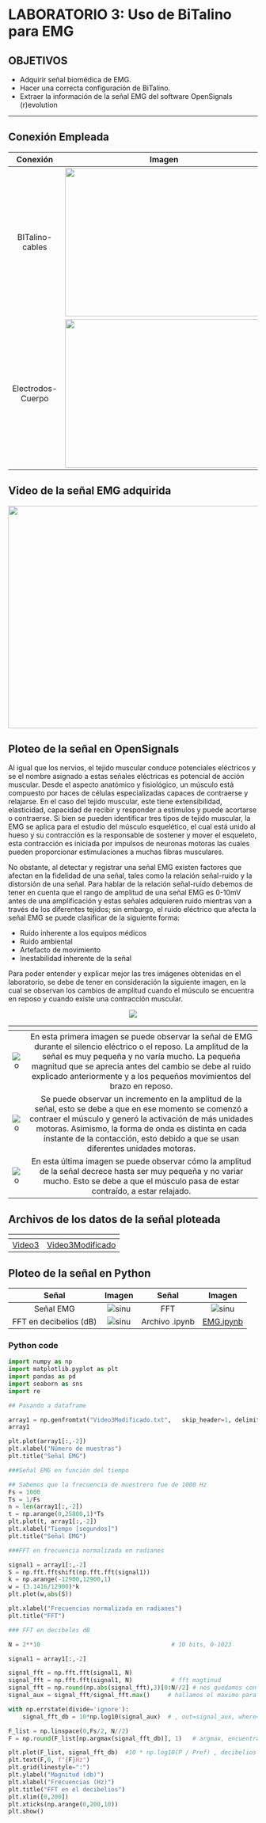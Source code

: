 # **LABORATORIO 3: Uso de BiTalino para EMG**

## OBJETIVOS
- Adquirir señal biomédica de EMG.
- Hacer una correcta configuración de BiTalino.
- Extraer la información de la señal EMG del software OpenSignals (r)evolution

***
## Conexión Empleada

| Conexión  | Imagen |
|:-------------: |:---------------:|
| BITalino-cables         | <img src="https://github.com/RosauraAstete/Equipo9.github.io/blob/main/Documentaci%C3%B3n/Laboratorio3/Archivos/ConexionesBiTalino.png"  width="400" height="300">|
| Electrodos-Cuerpo       | <img src="https://github.com/RosauraAstete/Equipo9.github.io/blob/main/Documentaci%C3%B3n/Laboratorio3/Archivos/ConexionesBrazo.png"  width="400" height="300">|

## Video de la señal EMG adquirida

<p align="center"> 
<img align="center" width="900" height="450" src="https://github.com/RosauraAstete/Equipo9.github.io/blob/main/Documentaci%C3%B3n/Laboratorio3/Archivos/EMG.GIF">
</p>

## Ploteo de la señal en OpenSignals

Al igual que los nervios, el tejido muscular conduce potenciales eléctricos y se el nombre asignado a estas señales eléctricas es potencial de acción muscular. Desde el aspecto anatómico y fisiológico, un músculo está compuesto por haces de células especializadas capaces de contraerse y relajarse. En el caso del tejido muscular, este tiene extensibilidad, elasticidad, capacidad de recibir y responder a estímulos y puede acortarse o contraerse. Si bien se pueden identificar tres tipos de tejido muscular, la EMG se aplica para el estudio del músculo esquelético, el cual está unido al hueso y su contracción es la responsable de sostener y mover el esqueleto, esta contracción es iniciada por impulsos de neuronas motoras las cuales pueden proporcionar estimulaciones a muchas fibras musculares. 

No obstante, al detectar y registrar una señal EMG existen factores que afectan en la fidelidad de una señal, tales como la relación señal-ruido y la distorsión de una señal.
Para hablar de la relación señal-ruido debemos de tener en cuenta que el rango de amplitud de una señal EMG es 0-10mV antes de una amplificación y estas señales adquieren ruido mientras van a través de los diferentes tejidos; sin embargo, el ruido eléctrico que afecta la señal EMG se puede clasificar de la siguiente forma:
 - Ruido inherente a los equipos médicos
 - Ruido ambiental
 - Artefacto de movimiento
 - Inestabilidad inherente de la señal

Para poder entender y explicar mejor las tres imágenes obtenidas en el laboratorio, se debe de tener en consideración la siguiente imagen, en la cual se observan los cambios de amplitud cuando el músculo se encuentra en reposo y cuando existe una contracción muscular.

<p align="center"> 
<img src="https://github.com/RosauraAstete/Equipo9.github.io/blob/main/Documentaci%C3%B3n/Laboratorio3/Archivos/EjemploEMG.png" align="center">
</p>


| <!-- -->      | <!-- -->        |
|:-------------: |:---------------:|
|![o](https://github.com/RosauraAstete/Equipo9.github.io/blob/main/Documentaci%C3%B3n/Laboratorio3/Archivos/Onda1.png)   | En esta primera imagen se puede observar la señal de EMG durante el silencio eléctrico o el reposo. La amplitud de la señal es muy pequeña y no varía mucho. La pequeña magnitud que se aprecia antes del cambio se debe al ruido explicado anteriormente y a los pequeños movimientos del brazo en reposo.    |
|![o](https://github.com/RosauraAstete/Equipo9.github.io/blob/main/Documentaci%C3%B3n/Laboratorio3/Archivos/Onda2.png)   | Se puede observar un incremento en la amplitud de la señal, esto se debe a que en ese momento se comenzó a contraer el músculo y generó la activación de más unidades motoras. Asimismo, la forma de onda es distinta en cada instante de la contacción, esto debido a que se usan diferentes unidades motoras.        |
|![o](https://github.com/RosauraAstete/Equipo9.github.io/blob/main/Documentaci%C3%B3n/Laboratorio3/Archivos/Onda3.png)   | En esta última imagen se puede observar cómo la amplitud de la señal decrece hasta ser muy pequeña y no variar mucho. Esto se debe a que el músculo pasa de estar contraído, a estar relajado. |        

## Archivos de los datos de la señal ploteada

| <!-- -->      | <!-- -->        |
|:-------------:|:---------------:|
| [Video3](https://github.com/RosauraAstete/Equipo9.github.io/blob/main/Documentaci%C3%B3n/Laboratorio3/Archivos/Video3.txt)         | [Video3Modificado](https://github.com/RosauraAstete/Equipo9.github.io/blob/main/Documentaci%C3%B3n/Laboratorio3/Archivos/Video3Modificado.txt)       | 


## Ploteo de la señal en Python

| Señal  | Imagen  | Señal | Imagen |
|:-------------: |:---------------:| :-------------:|:-------------:|
| Señal EMG         | ![sinu](https://github.com/RosauraAstete/Equipo9.github.io/blob/main/Documentaci%C3%B3n/Laboratorio3/Archivos/se%C3%B1alEMG.png)        | FFT        | ![sinu](https://github.com/RosauraAstete/Equipo9.github.io/blob/main/Documentaci%C3%B3n/Laboratorio3/Archivos/FFT.png)        |
| FFT en decibelios (dB)         | ![sinu](https://github.com/RosauraAstete/Equipo9.github.io/blob/main/Documentaci%C3%B3n/Laboratorio3/Archivos/FFTdB.png)        | Archivo .ipynb         | [EMG.ipynb](https://colab.research.google.com/drive/12pRxEPb44RMLwJIfce5WDyqkPjPfjwqx?usp=sharing)        |


### Python code
```python
import numpy as np
import matplotlib.pyplot as plt
import pandas as pd
import seaborn as sns
import re

## Pasando a dataframe

array1 = np.genfromtxt("Video3Modificado.txt",   skip_header=1, delimiter="\t")
array1

plt.plot(array1[:,-2])
plt.xlabel("Número de muestras")
plt.title("Señal EMG")

###Señal EMG en función del tiempo

## Sabemos que la frecuencia de muestrero fue de 1000 Hz
Fs = 1000
Ts = 1/Fs
n = len(array1[:,-2])
t = np.arange(0,25800,1)*Ts
plt.plot(t, array1[:,-2])
plt.xlabel("Tiempo [segundos]")
plt.title("Señal EMG")

###FFT en frecuencia normalizada en radianes

signal1 = array1[:,-2]
S = np.fft.fftshift(np.fft.fft(signal1))
k = np.arange(-12900,12900,1)
w = (3.1416/12900)*k
plt.plot(w,abs(S))

plt.xlabel("Frecuencias normalizada en radianes")
plt.title("FFT")

### FFT en decibeles dB

N = 2**10                                     # 10 bits, 0-1023

signal1 = array1[:,-2]

signal_fft = np.fft.fft(signal1, N)   
signal_fft = np.fft.fft(signal1, N)           # fft magtinud
signal_fft = np.round(np.abs(signal_fft),3)[0:N//2] # nos quedamos con los componente de la derecha de la FFT
signal_aux = signal_fft/signal_fft.max()     # hallamos el maximo para pasar la magnitud a escala db

with np.errstate(divide='ignore'):
    signal_fft_db = 10*np.log10(signal_aux)  # , out=signal_aux, where=signal_aux >= 0 para evitar division por zero

F_list = np.linspace(0,Fs/2, N//2)
F = np.round(F_list[np.argmax(signal_fft_db)], 1)   # argmax, encuentra el argumento max en un array

plt.plot(F_list, signal_fft_db)  #10 * np.log10(P / Pref) , decibelios
plt.text(F,0, f"{F}Hz")
plt.grid(linestyle=":")
plt.ylabel("Magnitud (db)")
plt.xlabel("Frecuencias (Hz)")
plt.title("FFT en el decibelios")
plt.xlim([0,200])
plt.xticks(np.arange(0,200,10))
plt.show()
```





